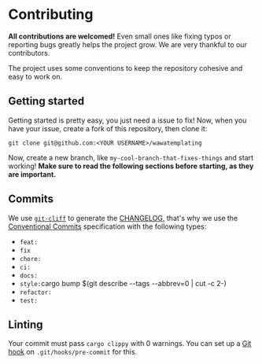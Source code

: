 # Contributing

**All contributions are welcomed!** Even small ones like fixing typos or reporting bugs greatly helps the project grow. We are very thankful to our contributors.

The project uses some conventions to keep the repository cohesive and easy to work on.

## Getting started

Getting started is pretty easy, you just need a issue to fix! Now, when you have your issue, create a fork of this repository, then clone it:

```
git clone git@github.com:<YOUR USERNAME>/wawatemplating
```

Now, create a new branch, like `my-cool-branch-that-fixes-things` and start working! **Make sure to read the following sections before starting, as they are important.**

## Commits

We use [`git-cliff`](https://github.com/orhun/git-cliff) to generate the [CHANGELOG](https://github.com/blyxyas/wawatemplating/CHANGELOG/blob/main/CHANGELOG.md), that's why we use the [Conventional Commits](https://www.conventionalcommits.org/en/v1.0.0/) specification with the following types:

* `feat:`
* `fix`
* `chore:`
* `ci:`
* `docs:`
* `style:`cargo bump $(git describe --tags --abbrev=0 | cut -c 2-)
* `refactor:`
* `test:`

## Linting

Your commit must pass `cargo clippy` with 0 warnings. You can set up a [Git hook](https://git-scm.com/book/en/v2/Customizing-Git-Git-Hooks) on `.git/hooks/pre-commit` for this.